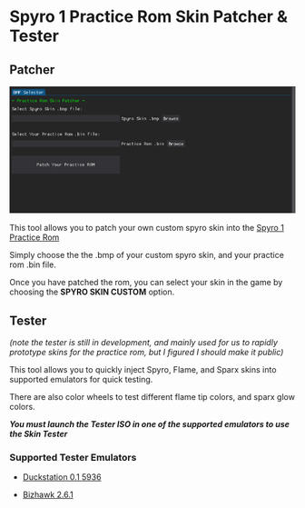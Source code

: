 # Spyro 1 Practice Rom Skin Patcher & Tester

## Patcher

![Alt text](image.png)

This tool allows you to patch your own custom spyro skin into the [Spyro 1 Practice Rom](https://github.com/C0mposer/Spyro-1-Practice-Codes)

Simply choose the the .bmp of your custom spyro skin, and your practice rom .bin file.  

Once you have patched the rom, you can select your skin in the game by choosing the **SPYRO SKIN CUSTOM** option.

## Tester
*(note the tester is still in development, and mainly used for us to rapidly prototype skins for the practice rom, but I figured I should make it public)*

This tool allows you to quickly inject Spyro, Flame, and Sparx skins into supported emulators for quick testing.  

There are also color wheels to test different flame tip colors, and sparx glow colors.

***You must launch the Tester ISO in one of the supported emulators to use the Skin Tester***


### Supported Tester Emulators
- [Duckstation 0.1 5936](https://github.com/stenzek/duckstation/releases/tag/latest)  

 - [Bizhawk 2.6.1](https://tasvideos.org/BizHawk/ReleaseHistory#Bizhawk261)   